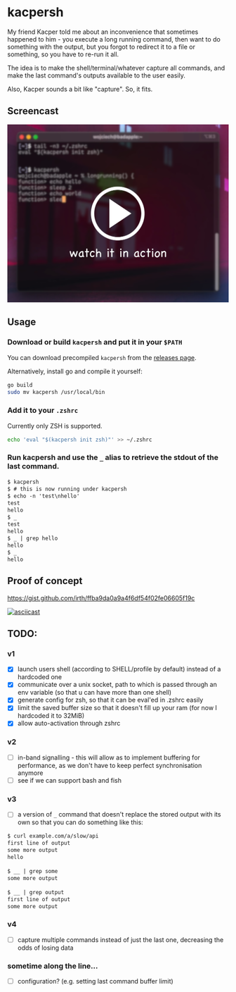 # kacpersh

My friend Kacper told me about an inconvenience that sometimes happened to him - you execute a long running command, then want to do something with the output, but you forgot to redirect it to a file or something, so you have to re-run it all.

The idea is to make the shell/terminal/whatever capture all commands, and make the last command's outputs available to the user easily.

Also, Kacper sounds a bit like "capture". So, it fits.

## Screencast

[![screencast.mp4](screencast.png)](screencast.mp4?raw=1)

## Usage

### Download or build `kacpersh` and put it in your `$PATH`

You can download precompiled `kacpersh` from the [releases page](https://github.com/irth/kacpersh/releases).

Alternatively, install go and compile it yourself:

```sh
go build
sudo mv kacpersh /usr/local/bin
```

### Add it to your `.zshrc`

Currently only ZSH is supported.

```sh
echo 'eval "$(kacpersh init zsh)"' >> ~/.zshrc
```

### Run kacpersh and use the `_` alias to retrieve the stdout of the last command.

```console
$ kacpersh
$ # this is now running under kacpersh
$ echo -n 'test\nhello'
test
hello
$ _
test
hello
$ _ | grep hello
hello
$ _
hello
```

## Proof of concept

https://gist.github.com/irth/ffba9da0a9a4f6df54f02fe06605f19c

[![asciicast](https://asciinema.org/a/vVu3yRs9bGB8Zrjs9ia301ALw.svg)](https://asciinema.org/a/vVu3yRs9bGB8Zrjs9ia301ALw)

## TODO:

### v1

- [x] launch users shell (according to SHELL/profile by default) instead of a hardcoded one
- [x] communicate over a unix socket, path to which is passed through an env variable (so that u can have more than one shell)
- [x] generate config for zsh, so that it can be eval'ed in .zshrc easily
- [x] limit the saved buffer size so that it doesn't fill up your ram (for now I hardcoded it to 32MiB)
- [x] allow auto-activation through zshrc

### v2

- [ ] in-band signalling - this will allow as to implement buffering for performance, as we don't have to keep perfect synchronisation anymore
- [ ] see if we can support bash and fish

### v3

- [ ] a version of `_` command that doesn't replace the stored output with its own so that you can do something like this:

```console
$ curl example.com/a/slow/api
first line of output
some more output
hello

$ __ | grep some
some more output

$ __ | grep output
first line of output
some more output
```

### v4

- [ ] capture multiple commands instead of just the last one, decreasing the odds of losing data

### sometime along the line...

- [ ] configuration? (e.g. setting last command buffer limit)
